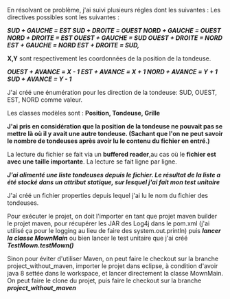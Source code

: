 En résolvant ce problème, j'ai suivi plusieurs régles dont les suivantes :
Les directives possibles sont les suivantes :

***SUD + GAUCHE = EST
SUD + DROITE = OUEST
NORD + GAUCHE = OUEST
NORD + DROITE = EST
OUEST + GAUCHE = SUD
OUEST + DROITE = NORD
EST + GAUCHE = NORD
EST + DROITE = SUD,***

****X,Y**** sont respectivement les coordonnées de la position de la tondeuse.

***OUEST + AVANCE = X - 1
EST + AVANCE = X + 1
NORD + AVANCE = Y + 1
SUD + AVANCE = Y - 1***

J'ai créé une énumération pour les direction de la tondeuse: SUD, OUEST, EST, NORD comme valeur.

Les classes modèles sont : ****Position, Tondeuse, Grille****

****J'ai pris en considération que la position de la tondeuse ne pouvait pas se mettre là où il y avait une autre tondeuse. 
(Sachant que l'on ne peut savoir le nombre de tondeuses après avoir lu le contenu du fichier en entré.)****

La lecture du fichier se fait via un ****buffered reader****,au cas où le ****fichier est avec une taille importante****. La lecture se fait ligne par ligne.

*****J'ai alimenté une liste tondeuses depuis le fichier. Le résultat de la liste a été stocké dans un attribut statique, sur lesquel j'ai fait mon test unitaire*****


J'ai créé un fichier properties depuis lequel j'ai lu le nom du fichier des tondeuses.

Pour exécuter le projet, on doit l'importer en tant que projet maven builder le projet maven, pour récupérer les JAR des Log4j dans le pom.xml (j'ai utilisé ça pour le logging au lieu de faire des system.out.println) puis *****lancer la classe MownMain***** ou bien lancer le test unitaire que j'ai créé *****TestMown.testMown()*****

Sinon pour éviter d'utiliser Maven, on peut faire le checkout sur la branche project_without_maven, importer le projet dans eclipse, à condition d'avoir java 8 settée dans le workspace, et lancer directement la classe MownMain. On peut faire le clone du projet, puis faire le checkout sur la branche *****project_without_maven*****
